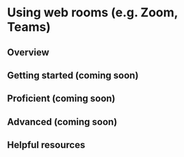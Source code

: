 # Using web rooms (e.g. Zoom, Teams)

## Overview 


## Getting started (coming soon)


## Proficient (coming soon)


## Advanced (coming soon)


## Helpful resources    
